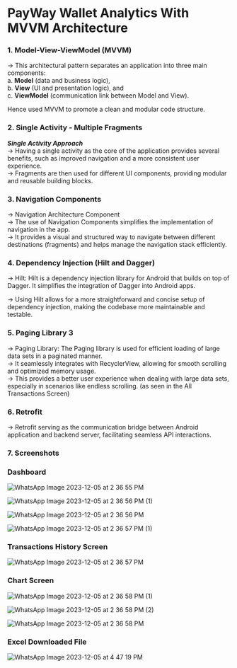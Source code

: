 
# PayWay Wallet Analytics With MVVM Architecture


### 1. **Model-View-ViewModel (MVVM)**
-> This architectural pattern separates an application into three main components: <br />
      a. **Model** (data and business logic), <br />
      b. **View** (UI and presentation logic), and <br />
      c. **ViewModel** (communication link between Model and View). <br />
      
Hence used MVVM to promote a clean and modular code structure.<br />


### 2. **Single Activity - Multiple Fragments**
_**Single Activity Approach**_<br />
-> Having a single activity as the core of the application provides several benefits, such as improved navigation and a more consistent user experience. <br />
-> Fragments are then used for different UI components, providing modular and reusable building blocks.

### 3. **Navigation Components**
-> Navigation Architecture Component <br />
-> The use of Navigation Components simplifies the implementation of navigation in the app.<br />
-> It provides a visual and structured way to navigate between different destinations (fragments) and helps manage the navigation stack efficiently.<br />

### 4. **Dependency Injection (Hilt and Dagger)**<br />
-> Hilt: Hilt is a dependency injection library for Android that builds on top of Dagger. It simplifies the integration of Dagger into Android apps. <br />

-> Using Hilt allows for a more straightforward and concise setup of dependency injection, making the codebase more maintainable and testable.<br />

### 5. **Paging Library 3**
-> Paging Library: The Paging library is used for efficient loading of large data sets in a paginated manner.<br />
-> It seamlessly integrates with RecyclerView, allowing for smooth scrolling and optimized memory usage.<br />
-> This provides a better user experience when dealing with large data sets, especially in scenarios like endless scrolling. (as seen in the All Transactions Screen)<br />

### 6. **Retrofit**
-> Retrofit serving as the communication bridge between  Android application and backend server, facilitating seamless API interactions. 

### 7. **Screenshots**

###  **Dashboard**
![WhatsApp Image 2023-12-05 at 2 36 55 PM](https://github.com/Crawford30/android_wallet_analytics_payway/assets/30619160/df7cafe0-7a9a-4bdb-b9ea-2fff72a01339)

![WhatsApp Image 2023-12-05 at 2 36 56 PM (1)](https://github.com/Crawford30/android_wallet_analytics_payway/assets/30619160/c8dff44b-0152-479e-8a52-c90a19d3fbdf)

![WhatsApp Image 2023-12-05 at 2 36 56 PM](https://github.com/Crawford30/android_wallet_analytics_payway/assets/30619160/0284d6b5-6a92-46ef-955d-e15186a92bde)

![WhatsApp Image 2023-12-05 at 2 36 57 PM (1)](https://github.com/Crawford30/android_wallet_analytics_payway/assets/30619160/d42f315c-20b0-47b8-8406-17a37134aa33)

###  **Transactions History Screen**
![WhatsApp Image 2023-12-05 at 2 36 57 PM](https://github.com/Crawford30/android_wallet_analytics_payway/assets/30619160/ed430734-e833-45e7-8577-a940ed30b078)

###  **Chart Screen**
![WhatsApp Image 2023-12-05 at 2 36 58 PM (1)](https://github.com/Crawford30/android_wallet_analytics_payway/assets/30619160/7c613d22-d79d-4635-a82f-064c73d0bef7)


![WhatsApp Image 2023-12-05 at 2 36 58 PM (2)](https://github.com/Crawford30/android_wallet_analytics_payway/assets/30619160/783a9e9e-b05d-4d8b-b5e4-9b96005747cf)


![WhatsApp Image 2023-12-05 at 2 36 58 PM](https://github.com/Crawford30/android_wallet_analytics_payway/assets/30619160/d11b14f7-5e91-465a-8b02-a54dfd858f4e)


###  **Excel Downloaded File**

![WhatsApp Image 2023-12-05 at 4 47 19 PM](https://github.com/Crawford30/android_wallet_analytics_payway/assets/30619160/6dbf7f68-00af-4a23-b2cc-dff1a349d97b)

